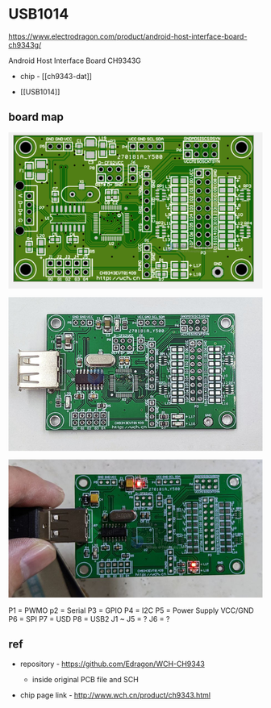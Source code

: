
# USB1014

https://www.electrodragon.com/product/android-host-interface-board-ch9343g/

Android Host Interface Board CH9343G

- chip - [[ch9343-dat]]

- [[USB1014]]

## board map 

![](2023-11-15-16-22-51.png)

![](2023-11-15-16-23-48.png)

![](2023-11-20-16-23-03.png)

P1 = PWMO
p2 = Serial 
P3 = GPIO 
P4 = I2C
P5 = Power Supply VCC/GND
P6 = SPI 
P7 = USD
P8 = USB2
J1 ~ J5 = ? 
J6 = ? 


## ref 

- repository - https://github.com/Edragon/WCH-CH9343
  - inside original PCB file and SCH

- chip page link - http://www.wch.cn/product/ch9343.html




